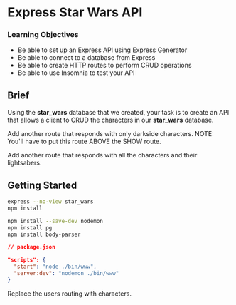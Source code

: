 # Express Star Wars API

### Learning Objectives

- Be able to set up an Express API using Express Generator
- Be able to connect to a database from Express
- Be able to create HTTP routes to perform CRUD operations
- Be able to use Insomnia to test your API

## Brief

Using the **star_wars** database that we created, your task is to create an API that allows a client to CRUD the characters in our **star_wars** database.

Add another route that responds with only darkside characters. NOTE: You'll have to put this route ABOVE the SHOW route.

Add another route that responds with all the characters and their lightsabers.


## Getting Started

```sh
express --no-view star_wars
npm install
```

```sh
npm install --save-dev nodemon
npm install pg
npm install body-parser
```

```json
// package.json

"scripts": {
  "start": "node ./bin/www",
  "server:dev": "nodemon ./bin/www"
}
```

Replace the users routing with characters.
